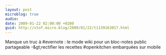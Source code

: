 ```yaml
---
layout: post
microblog: true
audio: 
date: 2009-01-22 02:00:00 +0200
guid: http://xtof.micro.blog/2009/01/22/t1139163017.html
---
```

Manque un truc à #evernote : le mode wiki pour un bloc-notes public partageable -&amp;gt;rectifier les recettes #openkitchen embarquées sur mobile
